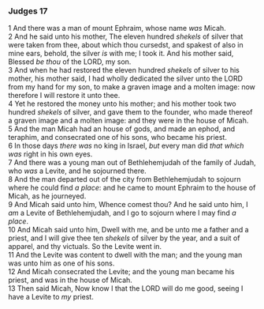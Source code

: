 ### Judges 17

1 And there was a man of mount Ephraim, whose name *was* Micah.  
2 And he said unto his mother, The eleven hundred *shekels* of silver that were taken from thee, about which thou cursedst, and spakest of also in mine ears, behold, the silver *is* with me; I took it. And his mother said, Blessed *be thou* of the LORD, my son.  
3 And when he had restored the eleven hundred *shekels* of silver to his mother, his mother said, I had wholly dedicated the silver unto the LORD from my hand for my son, to make a graven image and a molten image: now therefore I will restore it unto thee.  
4 Yet he restored the money unto his mother; and his mother took two hundred *shekels* of silver, and gave them to the founder, who made thereof a graven image and a molten image: and they were in the house of Micah.  
5 And the man Micah had an house of gods, and made an ephod, and teraphim, and consecrated one of his sons, who became his priest.  
6 In those days *there was* no king in Israel, *but* every man did *that which was* right in his own eyes.  
7 And there was a young man out of Bethlehemjudah of the family of Judah, who *was* a Levite, and he sojourned there.  
8 And the man departed out of the city from Bethlehemjudah to sojourn where he could find *a place*: and he came to mount Ephraim to the house of Micah, as he journeyed.  
9 And Micah said unto him, Whence comest thou? And he said unto him, I *am* a Levite of Bethlehemjudah, and I go to sojourn where I may find *a place*.  
10 And Micah said unto him, Dwell with me, and be unto me a father and a priest, and I will give thee ten *shekels* of silver by the year, and a suit of apparel, and thy victuals. So the Levite went in.  
11 And the Levite was content to dwell with the man; and the young man was unto him as one of his sons.  
12 And Micah consecrated the Levite; and the young man became his priest, and was in the house of Micah.  
13 Then said Micah, Now know I that the LORD will do me good, seeing I have a Levite to *my* priest.  

